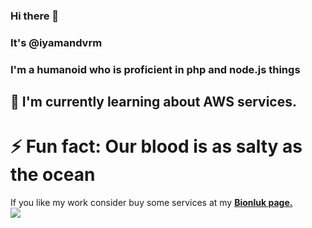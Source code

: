 ### Hi there 👋
### It's @iyamandvrm
### I'm a humanoid who is proficient in php and node.js things

## 🌱 I'm currently learning about AWS services.

# ⚡ Fun fact: Our blood is as salty as the ocean

<!-- stat thingh
<h3>Github Stat</h3>
   <a href="https://github.com/BetaWile" target="_blank">
      <img src="https://github-readme-stats.vercel.app/api/?username=iyamandvrm&show_icons=true&title_color=fff&icon_color=79ff97&text_color=9f9f9f&bg_color=151515">
   </a>
</div>
-->

If you like my work consider buy some services at my <strong> <a href="https://bionluk.com/yamandevrim">Bionluk page.</a></strong>
<br> 
<a href="https://github.com/ZeroDiscord/">
        <img src="https://komarev.com/ghpvc/?username=iyamandvrm&color=red" />
  </a> 
